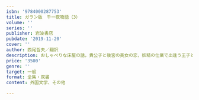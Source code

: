 ```yaml
---
isbn: '9784000287753'
title: ガラン版　千一夜物語（3）
volume: ''
series: ''
publisher: 岩波書店
pubdate: '2019-11-20'
cover: ''
author: 西尾哲夫／翻訳
description: おしゃべりな床屋の話，貴公子と後宮の美女の恋，妖精の仕業で出逢う王子と王女の話など面白い話が満載．
price: '3500'
genre: ''
target: 一般
format: 全集・双書
content: 外国文学、その他

---
```


